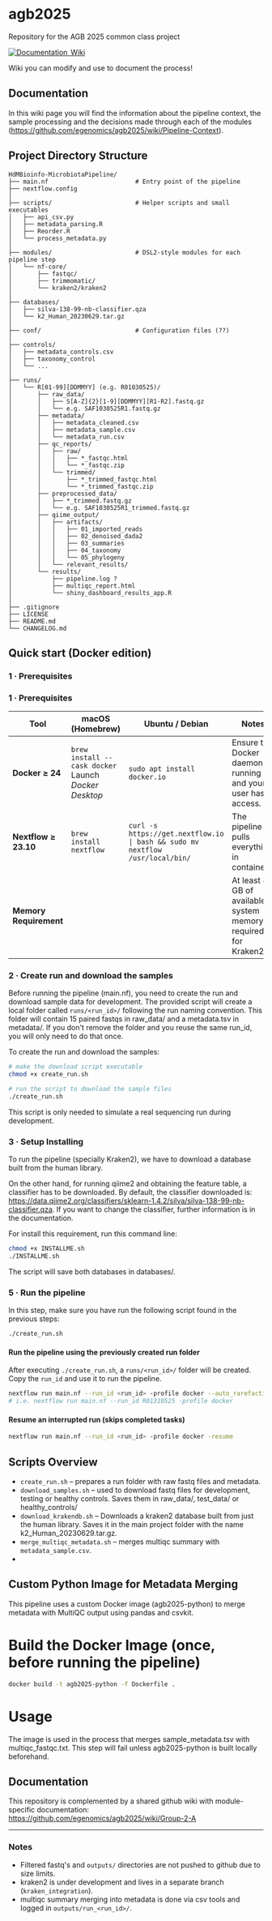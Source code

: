 # agb2025
Repository for the AGB 2025 common class project

[![Documentation  Wiki](https://img.shields.io/static/v1?label=Documentation&message=Wiki&labelColor=black&color=blue&logo=github&logoColor=white)](https://github.com/egenomics/agb2025/wiki)


Wiki you can modify and use to document the process!

## Documentation

In this wiki page you will find the information about the pipeline context, the sample processing and the decisions made through each of the modules (https://github.com/egenomics/agb2025/wiki/Pipeline-Context).

## Project Directory Structure

```text
HdMBioinfo-MicrobiotaPipeline/
├── main.nf                        # Entry point of the pipeline     
├── nextflow.config 
│
├── scripts/                       # Helper scripts and small executables
│   ├── api_csv.py
│   ├── metadata_parsing.R
│   ├── Reorder.R
│   └── process_metadata.py
│
├── modules/                       # DSL2-style modules for each pipeline step
│   └── nf-core/
│       ├── fastqc/
│       ├── trimmomatic/
│       └── kraken2/kraken2
│
├── databases/
│   ├── silva-138-99-nb-classifier.qza
│   └── k2_Human_20230629.tar.gz                
│
├── conf/                          # Configuration files (??)
│
├── controls/
│   ├── metadata_controls.csv
│   ├── taxonomy_control
│   └── ...
│
├── runs/
│   └── R[01-99][DDMMYY] (e.g. R01030525)/
│       ├── raw_data/
│       │   ├── S[A-Z]{2}[1-9][DDMMYY][R1-R2].fastq.gz 
│       │   └── e.g. SAF1030525R1.fastq.gz
│       ├── metadata/
│       │   ├── metadata_cleaned.csv
│       │   ├── metadata_sample.csv
│       │   └── metadata_run.csv
│       ├── qc_reports/
│       │   ├── raw/
│       │   │   ├── *_fastqc.html
│       │   │   └── *_fastqc.zip
│       │   └── trimmed/
│       │       ├── *_trimmed_fastqc.html
│       │       └── *_trimmed_fastqc.zip
│       ├── preprocessed_data/
│       │   ├── *_trimmed.fastq.gz
│       │   └── e.g. SAF1030525R1_trimmed.fastq.gz
│       ├── qiime_output/
│       │   ├── artifacts/
│       │   │   ├── 01_imported_reads
│       │   │   ├── 02_denoised_dada2
│       │   │   ├── 03_summaries
│       │   │   ├── 04_taxonomy
│       │   │   └── 05_phylogeny
│       │   └── relevant_results/
│       └── results/
│           ├── pipeline.log ?
│           ├── multiqc_report.html
│           └── shiny_dashboard_results_app.R
│
├── .gitignore
├── LICENSE
├── README.md
└── CHANGELOG.md
```

## Quick start (Docker edition)

### 1 · Prerequisites

### 1 · Prerequisites

| Tool                   | macOS (Homebrew)                                                            | Ubuntu / Debian                                                           | Notes                                                         |
|------------------------|-----------------------------------------------------------------------------|---------------------------------------------------------------------------|---------------------------------------------------------------|
| **Docker ≥ 24**        | `brew install --cask docker`<br/>Launch *Docker Desktop*                     | `sudo apt install docker.io`                                              | Ensure the Docker daemon is running and your user has access. |
| **Nextflow ≥ 23.10**   | `brew install nextflow`                                                     | `curl -s https://get.nextflow.io \| bash && sudo mv nextflow /usr/local/bin/` | The pipeline pulls everything in containers.                |
| **Memory Requirement** |                                                                             |                                                                           | At least 8 GB of available system memory is required for Kraken2. |

### 2 · Create run and download the samples

Before running the pipeline (main.nf), you need to create the run and download sample data for development. The provided script will create a local folder called `runs/<run_id>/` following the run naming convention. This folder will contain 15 paired fastqs in raw_data/ and a metadata.tsv in metadata/. If you don't remove the folder and you reuse the same run_id, you will only need to do that once.

To create the run and download the samples:

```bash
# make the download script executable
chmod +x create_run.sh
```
```bash
# run the script to download the sample files
./create_run.sh
```

This script is only needed to simulate a real sequencing run during development.

### 3 · Setup Installing

To run the pipeline (specially Kraken2), we have to download a database built from the human library.

On the other hand, for running qiime2 and obtaining the feature table, a classifier has to be downloaded. By default, the classifier downloaded is: https://data.qiime2.org/classifiers/sklearn-1.4.2/silva/silva-138-99-nb-classifier.qza. If you want to change the classifier, further information is in the documentation.

For install this requirement, run this command line:

```bash
chmod +x INSTALLME.sh
./INSTALLME.sh
```

The script will save both databases in databases/.

### 5 · Run the pipeline
In this step, make sure you have run the following script found in the previous steps:
```bash
./create_run.sh
```
#### Run the pipeline using the previously created run folder
After executing `./create_run.sh`, a `runs/<run_id>/` folder will be created. Copy the `run_id` and use it to run the pipeline.

```bash
nextflow run main.nf --run_id <run_id> -profile docker --auto_rarefaction TRUE
# i.e. nextflow run main.nf --run_id R01310525 -profile docker
```

#### Resume an interrupted run (skips completed tasks)
```bash
nextflow run main.nf --run_id <run_id> -profile docker -resume
```

## Scripts Overview
- `create_run.sh` – prepares a run folder with raw fastq files and metadata.
- `download_samples.sh` – used to download fastq files for development, testing or healthy controls. Saves them in raw_data/, test_data/ or healthy_controls/
- `download_krakendb.sh` – Downloads a kraken2 database built from just the human library. Saves it in the main project folder with the name k2_Human_20230629.tar.gz.
- `merge_multiqc_metadata.sh` – merges multiqc summary with `metadata_sample.csv`.
- 
## Custom Python Image for Metadata Merging
This pipeline uses a custom Docker image (agb2025-python) to merge metadata with MultiQC output using pandas and csvkit.

# Build the Docker Image (once, before running the pipeline)
```bash
docker build -t agb2025-python -f Dockerfile .
```
# Usage
The image is used in the process that merges sample_metadata.tsv with multiqc_fastqc.txt. This step will fail unless agb2025-python is built locally beforehand.


## Documentation

This repository is complemented by a shared github wiki with module-specific documentation:
https://github.com/egenomics/agb2025/wiki/Group-2-A

---

### Notes

- Filtered fastq's and `outputs/` directories are not pushed to github due to size limits.
- kraken2 is under development and lives in a separate branch (`kraken_integration`).
- multiqc summary merging into metadata is done via csv tools and logged in `outputs/run_<run_id>/`.
